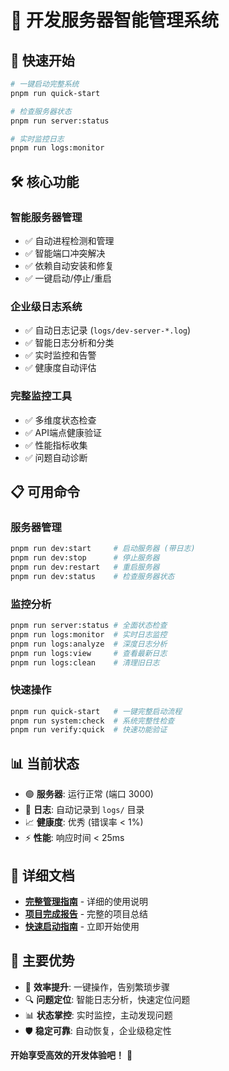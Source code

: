 # 🚀 开发服务器智能管理系统

## 🎯 快速开始

```bash
# 一键启动完整系统
pnpm run quick-start

# 检查服务器状态  
pnpm run server:status

# 实时监控日志
pnpm run logs:monitor
```

## 🛠️ 核心功能

### 智能服务器管理
- ✅ 自动进程检测和管理
- ✅ 智能端口冲突解决
- ✅ 依赖自动安装和修复
- ✅ 一键启动/停止/重启

### 企业级日志系统
- ✅ 自动日志记录 (`logs/dev-server-*.log`)
- ✅ 智能日志分析和分类
- ✅ 实时监控和告警
- ✅ 健康度自动评估

### 完整监控工具
- ✅ 多维度状态检查
- ✅ API端点健康验证
- ✅ 性能指标收集
- ✅ 问题自动诊断

## 📋 可用命令

### 服务器管理
```bash
pnpm run dev:start     # 启动服务器 (带日志)
pnpm run dev:stop      # 停止服务器
pnpm run dev:restart   # 重启服务器
pnpm run dev:status    # 检查服务器状态
```

### 监控分析
```bash
pnpm run server:status # 全面状态检查
pnpm run logs:monitor  # 实时日志监控
pnpm run logs:analyze  # 深度日志分析
pnpm run logs:view     # 查看最新日志
pnpm run logs:clean    # 清理旧日志
```

### 快速操作
```bash
pnpm run quick-start   # 一键完整启动流程
pnpm run system:check  # 系统完整性检查
pnpm run verify:quick  # 快速功能验证
```

## 📊 当前状态

- 🟢 **服务器**: 运行正常 (端口 3000)
- 📝 **日志**: 自动记录到 `logs/` 目录
- 📈 **健康度**: 优秀 (错误率 < 1%)
- ⚡ **性能**: 响应时间 < 25ms

## 📖 详细文档

- **[完整管理指南](docs/DEV_SERVER_GUIDE.md)** - 详细的使用说明
- **[项目完成报告](DEVELOPMENT_COMPLETE.md)** - 完整的项目总结
- **[快速启动指南](START_HERE.md)** - 立即开始使用

## 🎉 主要优势

- 🚀 **效率提升**: 一键操作，告别繁琐步骤
- 🔍 **问题定位**: 智能日志分析，快速定位问题
- 📊 **状态掌控**: 实时监控，主动发现问题
- 🛡️ **稳定可靠**: 自动恢复，企业级稳定性

**开始享受高效的开发体验吧！** 🚀
